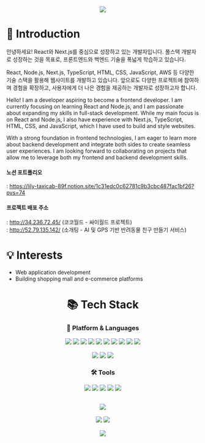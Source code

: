 <div align=center >
  <img src="https://capsule-render.vercel.app/api?type=waving&height=200&text=ounjuu💻&fontAlign=80&fontAlignY=40&color=b9cbff" width: 100%> </div>

# 🌟 Introduction


안녕하세요! React와 Next.js를 중심으로 성장하고 있는 개발자입니다.
풀스택 개발자로 성장하는 것을 목표로, 프론트엔드와 백엔드 기술을 폭넓게 학습하고 있습니다.

React, Node.js, Next.js, TypeScript, HTML, CSS, JavaScript, AWS 등 다양한 기술 스택을 활용해 웹사이트를 개발하고 있습니다.
앞으로도 다양한 프로젝트에 참여하며 경험을 확장하고, 사용자에게 더 나은 경험을 제공하는 개발자로 성장하고자 합니다.

Hello! I am a developer aspiring to become a frontend developer. I am currently focusing on learning React and Node.js, and I am passionate about expanding my skills in full-stack development. While my main focus is on React and Node.js, I also have experience with Next.js, TypeScript, HTML, CSS, and JavaScript, which I have used to build and style websites.

With a strong foundation in frontend technologies, I am eager to learn more about backend development and integrate both sides to create seamless user experiences. I am looking forward to collaborating on projects that allow me to leverage both my frontend and backend development skills.

#### 노션 포트폴리오
: https://lily-taxicab-89f.notion.site/1c31edc0c62781c9b3cbc487fac1bf26?pvs=74

#### 프로젝트 배포 주소
: http://34.236.72.45/ (코코월드 - 싸이월드 프로젝트)<br/>
: http://52.79.135.142/ (소개팅 - AI 및 GPS 기반 반려동물 친구 만들기 서비스)

# 💡 Interests

- Web application development<br/>
- Building shopping mall and e-commerce platforms<br/>

<div align=center>
  
  # :books: Tech Stack<br/>
  ### :raising_hand: Platform & Languages<br/>
  <img src="https://img.shields.io/badge/React-61DAFB?style=flat-square&logo=React&logoColor=black"/>
  <img src="https://img.shields.io/badge/JavaScript-F7DF1E?style=flat-square&logo=javascript&logoColor=black"/>
  <img src="https://img.shields.io/badge/Typescript-3178C6?style=flat-square&logo=Typescript&logoColor=white"/>
  <img src="https://img.shields.io/badge/Next.js-000000?style=flat-square&logo=Next.js&logoColor=white"/>
  <img src="https://img.shields.io/badge/Node.js-339933?style=flat-square&logo=Node.js&logoColor=white"/>
  <img src="https://img.shields.io/badge/AWS-232F3E?style=flat-square&logo=amazonaws&logoColor=white"/>
  <img src="https://img.shields.io/badge/jQuery-0769AD?style=flat-square&logo=jQuery&logoColor=white"/>
  <img src="https://img.shields.io/badge/Bootstrapap-7952B3?style=flat-square&logo=bootstrap&logoColor=white"/>
  <img src="https://img.shields.io/badge/CSS3-1572B6?style=flat-square&logo=css3&logoColor=white"/>
<img src="https://img.shields.io/badge/HTML5-E34F26?style=flat-square&logo=html5&logoColor=white"/><br/><br/>
<img src="https://img.shields.io/badge/MySQL-4479A1?style=flat-square&logo=MySQL&logoColor=white"/>
 <img src="https://img.shields.io/badge/fontawesome-339AF0?style=flat-square&logo=fontawesome&logoColor=white">
<img src="https://img.shields.io/badge/styled components-DB7093?style=flat-square&logo=styled-components&logoColor=white"/>


  ### 🛠️ Tools<br/>
<img src="https://img.shields.io/badge/Visual Studio Code-007ACC?style=flat&logo=V&logoColor=white"/>
<img src="https://img.shields.io/badge/Git-F05032?style=flat-square&logo=git&logoColor=white"/>
  <img src="https://img.shields.io/badge/GitHub-181717?style=flat-square&logo=GitHub&logoColor=white"/>
  <img src="https://img.shields.io/badge/notion-000000?style=flat-square&logo=notion&logoColor=white" />
  <img src="https://img.shields.io/badge/figma-F24E1E?style=flat-square&logo=figma&logoColor=white" />
  <br/><br/>
  
  <img src="http://github-profile-summary-cards.vercel.app/api/cards/profile-details?username=ounjuu&theme=nord_bright" /><br/><br/>
  <img src="http://github-profile-summary-cards.vercel.app/api/cards/stats?username=ounjuu&theme=nord_bright" />
  <img src="http://github-profile-summary-cards.vercel.app/api/cards/repos-per-language?username=ounjuu&theme=nord_bright" /><br/><br/>
  <img src="http://github-profile-summary-cards.vercel.app/api/cards/most-commit-language?username=ounjuu&theme=nord_bright" />
  <br/><br/>
  
</div>

